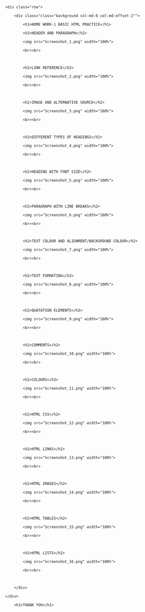<!DOCTYPE html>
<html>
<head>
	<title></title>
</head>
<style type="">
	
.container{
	text-align: center;
}

h1{
	background-color:#373A3C;
	color: white;
	font-weight: bolder;
	width: 100%;
	border-radius: 5px;
	padding: 3px;
}

h2{
	background-color: #45D1D1;
	color: white;
	font-weight: bolder;
	width: 100%;
	border-radius: 5px;
	padding: 3px;
}

</style>


<body>


<div class="container">

	<div class="row">

		<div class="class="background col-md-8 col-md-offset-2"">
			
			<h1>HOME WORK-1 BASIC HTML PRACTICE</h1>

			<h2>HEADER AND PARAGRAPH</h2>
	
			<img src="Screenshot_1.png" width="100%"> 

			<br><br>



			<h2>LINK REFERENCE</h2>
	
			<img src="Screenshot_2.png" width="100%"> 

			<br><br>



			<h2>IMAGE AND ALTERNATIVE SOURCE</h2>
	
			<img src="Screenshot_3.png" width="100%"> 

			<br><br>



			<h2>DIFFERENT TYPES OF HEADINGS</h2>
	
			<img src="Screenshot_4.png" width="100%"> 

			<br><br>



			<h2>HEADING WITH FONT SIZE</h2>
	
			<img src="Screenshot_5.png" width="100%"> 

			<br><br>



			<h2>PARAGRAPH WITH LINE BREAKS</h2>
	
			<img src="Screenshot_6.png" width="100%"> 

			<br><br>



			<h2>TEXT COLOUR AND ALIGNMENT/BACKGROUND COLOUR</h2>
	
			<img src="Screenshot_7.png" width="100%"> 

			<br><br>



			<h2>TEXT FORMATING</h2>
	
			<img src="Screenshot_8.png" width="100%"> 

			<br><br>



			<h2>QUATATION ELEMENTS</h2>
	
			<img src="Screenshot_9.png" width="100%"> 

			<br><br>



			<h2>COMMENTS</h2>
	
			<img src="Screenshot_10.png" width="100%"> 

			<br><br>



			<h2>COLOURS</h2>
	
			<img src="Screenshot_11.png" width="100%"> 

			<br><br>



			<h2>HTML CSS</h2>
	
			<img src="Screenshot_12.png" width="100%"> 

			<br><br>



			<h2>HTML LINKS</h2>
	
			<img src="Screenshot_13.png" width="100%"> 

			<br><br>



			<h2>HTML IMAGES</h2>
	
			<img src="Screenshot_14.png" width="100%"> 

			<br><br>



			<h2>HTML TABLES</h2>
	
			<img src="Screenshot_15.png" width="100%"> 

			<br><br>



			<h2>HTML LISTS</h2>
	
			<img src="Screenshot_16.png" width="100%"> 

			<br><br>

			

		</div>
		
	</div>

		<h1>THANK YOU</h1>

</div>

</body>
</html>

